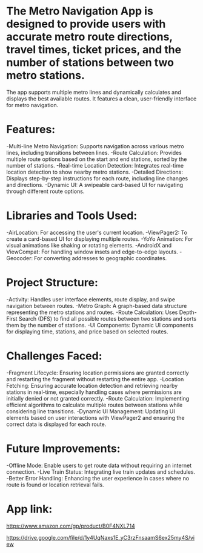 # The Metro Navigation App is designed to provide users with accurate metro route directions, travel times, ticket prices, and the number of stations between two metro stations.
The app supports multiple metro lines and dynamically calculates and displays the best available routes. It features a clean, user-friendly interface for metro navigation.

# Features:
-Multi-line Metro Navigation: Supports navigation across various metro lines, including transitions between lines.
-Route Calculation: Provides multiple route options based on the start and end stations, sorted by the number of stations.
-Real-time Location Detection: Integrates real-time location detection to show nearby metro stations.
-Detailed Directions: Displays step-by-step instructions for each route, including line changes and directions.
-Dynamic UI: A swipeable card-based UI for navigating through different route options.

# Libraries and Tools Used:
-AirLocation: For accessing the user's current location.
-ViewPager2: To create a card-based UI for displaying multiple routes.
-YoYo Animation: For visual animations like shaking or rotating elements.
-AndroidX and ViewCompat: For handling window insets and edge-to-edge layouts.
-Geocoder: For converting addresses to geographic coordinates.

# Project Structure:
-Activity: Handles user interface elements, route display, and swipe navigation between routes.
-Metro Graph: A graph-based data structure representing the metro stations and routes.
-Route Calculation: Uses Depth-First Search (DFS) to find all possible routes between two stations and sorts them by the number of stations.
-UI Components: Dynamic UI components for displaying time, stations, and price based on selected routes.

# Challenges Faced:
-Fragment Lifecycle: Ensuring location permissions are granted correctly and restarting the fragment without restarting the entire app.
-Location Fetching: Ensuring accurate location detection and retrieving nearby stations in real-time, especially handling cases where permissions are initially denied or not granted correctly.
-Route Calculation: Implementing efficient algorithms to calculate multiple routes between stations while considering line transitions.
-Dynamic UI Management: Updating UI elements based on user interactions with ViewPager2 and ensuring the correct data is displayed for each route.

# Future Improvements:
-Offline Mode: Enable users to get route data without requiring an internet connection.
-Live Train Status: Integrating live train updates and schedules.
-Better Error Handling: Enhancing the user experience in cases where no route is found or location retrieval fails.


# App link:
https://www.amazon.com/gp/product/B0F4NXL714

https://drive.google.com/file/d/1y4UqNaxs1E_yC3rzFnsaamS6ex25my4S/view
